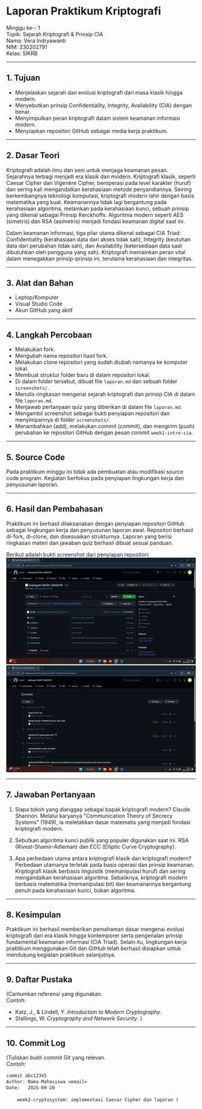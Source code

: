 # Laporan Praktikum Kriptografi
Minggu ke-: 1  
Topik: Sejarah Kriptografi & Prinsip CIA  
Nama: Vera Indryawanti  
NIM: 230202791  
Kelas: 5IKRB 

---

## 1. Tujuan
- Menjelaskan sejarah dan evolusi kriptografi dari masa klasik hingga modern.
- Menyebutkan prinsip Confidentiality, Integrity, Availability (CIA) dengan benar.
- Menyimpulkan peran kriptografi dalam sistem keamanan informasi modern.
- Menyiapkan repositori GitHub sebagai media kerja praktikum.

---

## 2. Dasar Teori
Kriptografi adalah ilmu dan seni untuk menjaga keamanan pesan. Sejarahnya terbagi menjadi era klasik dan modern. Kriptografi klasik, seperti Caesar Cipher dan Vigenère Cipher, beroperasi pada level karakter (huruf) dan sering kali mengandalkan kerahasiaan metode penyandiannya. Seiring berkembangnya teknologi komputasi, kriptografi modern lahir dengan basis matematika yang kuat. Keamanannya tidak lagi bergantung pada kerahasiaan algoritma, melainkan pada kerahasiaan kunci, sebuah prinsip yang dikenal sebagai Prinsip Kerckhoffs. Algoritma modern seperti AES (simetris) dan RSA (asimetris) menjadi fondasi keamanan digital saat ini.

Dalam keamanan informasi, tiga pilar utama dikenal sebagai CIA Triad: Confidentiality (kerahasiaan data dari akses tidak sah), Integrity (keutuhan data dari perubahan tidak sah), dan Availability (ketersediaan data saat dibutuhkan oleh pengguna yang sah). Kriptografi memainkan peran vital dalam menegakkan prinsip-prinsip ini, terutama kerahasiaan dan integritas.

---

## 3. Alat dan Bahan
- Leptop/Komputer
- Visual Studio Code
- Akun GitHub yang aktif

---

## 4. Langkah Percobaan
- Melakukan fork. 
- Mengubah nama repositori hasil fork.
- Melakukan clone repositori yang sudah diubah namanya ke komputer lokal.
- Membuat struktur folder baru di dalam repositori lokal.
- Di dalam folder tersebut, dibuat file `laporan.md` dan sebuah folder `screenshots/`.
- Menulis ringkasan mengenai sejarah kriptografi dan prinsip CIA di dalam file `laporan.md`.
- Menjawab pertanyaan quiz yang diberikan di dalam file `laporan.md`.
- Mengambil screenshot sebagai bukti penyiapan repositori dan menyimpannya di folder `screenshots/`.
- Menambahkan (add), melakukan commit (commit), dan mengirim (push) perubahan ke repositori GitHub dengan pesan commit `week1-intro-cia`.

---

## 5. Source Code
Pada praktikum minggu ini tidak ada pembuatan atau modifikasi source code program. Kegiatan berfokus pada penyiapan lingkungan kerja dan penyusunan laporan.

---

## 6. Hasil dan Pembahasan
Praktikum ini berhasil dilaksanakan dengan penyiapan repositori GitHub sebagai lingkungan kerja dan penyusunan laporan awal. Repositori berhasil di-fork, di-clone, dan disesuaikan strukturnya. Laporan yang berisi ringkasan materi dan jawaban quiz berhasil dibuat sesuai panduan.

Berikut adalah bukti screenshot dari penyiapan repositori:
![repo setup](/praktikum/week1-intro-cia/Screenshot/repo_setup.png)
![initial commit](/praktikum/week1-intro-cia/Screenshot/initial_commit.png)

---

## 7. Jawaban Pertanyaan
1. Siapa tokoh yang dianggap sebagai bapak kriptografi modern?
Claude Shannon. Melalui karyanya "Communication Theory of Secrecy Systems" (1949), ia meletakkan dasar matematis yang menjadi fondasi kriptografi modern.

2. Sebutkan algoritma kunci publik yang populer digunakan saat ini.
RSA (Rivest-Shamir-Adleman) dan ECC (Elliptic Curve Cryptography).

3. Apa perbedaan utama antara kriptografi klasik dan kriptografi modern?
Perbedaan utamanya terletak pada basis operasi dan prinsip keamanan. Kriptografi klasik berbasis linguistik (memanipulasi huruf) dan sering mengandalkan kerahasiaan algoritma. Sebaliknya, kriptografi modern berbasis matematika (memanipulasi bit) dan keamanannya bergantung penuh pada kerahasiaan kunci, bukan algoritma.
---

## 8. Kesimpulan
Praktikum ini berhasil memberikan pemahaman dasar mengenai evolusi kriptografi dari era klasik hingga kontemporer serta pengenalan prinsip fundamental keamanan informasi (CIA Triad). Selain itu, lingkungan kerja praktikum menggunakan Git dan GitHub telah berhasil disiapkan untuk mendukung kegiatan praktikum selanjutnya.

---

## 9. Daftar Pustaka
(Cantumkan referensi yang digunakan.  
Contoh:  
- Katz, J., & Lindell, Y. *Introduction to Modern Cryptography*.  
- Stallings, W. *Cryptography and Network Security*.  )

---

## 10. Commit Log
(Tuliskan bukti commit Git yang relevan.  
Contoh:
```
commit abc12345
Author: Nama Mahasiswa <email>
Date:   2025-09-20

    week2-cryptosystem: implementasi Caesar Cipher dan laporan )
```
